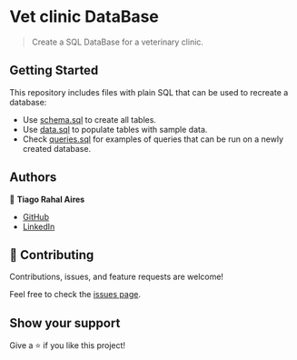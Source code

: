 # Vet clinic DataBase

> Create a SQL DataBase for a veterinary clinic.

## Getting Started

This repository includes files with plain SQL that can be used to recreate a database:

- Use [schema.sql](./schema.sql) to create all tables.
- Use [data.sql](./data.sql) to populate tables with sample data.
- Check [queries.sql](./queries.sql) for examples of queries that can be run on a newly created database. 

## Authors

👤 **Tiago Rahal Aires**

- [GitHub](https://github.com/tiagorahal)
- [LinkedIn](https://www.linkedin.com/in/tiagorahal//)


## 🤝 Contributing

Contributions, issues, and feature requests are welcome!

Feel free to check the [issues page](https://www.linkedin.com/in/tiagorahal/issues).

## Show your support

Give a ⭐️ if you like this project!